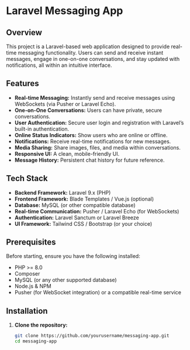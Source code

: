 # Laravel Messaging App

## Overview

This project is a Laravel-based web application designed to provide real-time messaging functionality. Users can send and receive instant messages, engage in one-on-one conversations, and stay updated with notifications, all within an intuitive interface.

## Features

- **Real-time Messaging:** Instantly send and receive messages using WebSockets (via Pusher or Laravel Echo).
- **One-on-One Conversations:** Users can have private, secure conversations.
- **User Authentication:** Secure user login and registration with Laravel’s built-in authentication.
- **Online Status Indicators:** Show users who are online or offline.
- **Notifications:** Receive real-time notifications for new messages.
- **Media Sharing:** Share images, files, and media within conversations.
- **Responsive UI:** A clean, mobile-friendly UI.
- **Message History:** Persistent chat history for future reference.
  
## Tech Stack

- **Backend Framework:** Laravel 9.x (PHP)
- **Frontend Framework:** Blade Templates / Vue.js (optional)
- **Database:** MySQL (or other compatible database)
- **Real-time Communication:** Pusher / Laravel Echo (for WebSockets)
- **Authentication:** Laravel Sanctum or Laravel Breeze
- **UI Framework:** Tailwind CSS / Bootstrap (or your choice)
  
## Prerequisites

Before starting, ensure you have the following installed:

- PHP >= 8.0
- Composer
- MySQL (or any other supported database)
- Node.js & NPM
- Pusher (for WebSocket integration) or a compatible real-time service

## Installation

1. **Clone the repository:**

   ```bash
   git clone https://github.com/yourusername/messaging-app.git
   cd messaging-app
